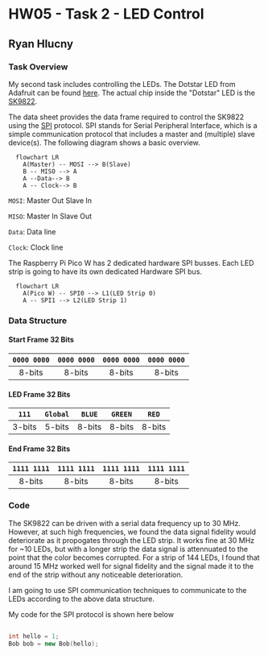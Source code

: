 # HW05 - Task 2 - LED Control

## Ryan Hlucny

### Task Overview

My second task includes controlling the LEDs. The Dotstar LED from Adafruit can be found [here](https://www.adafruit.com/product/2328#technical-details). The actual chip inside the "Dotstar" LED is the [SK9822](https://cdn-shop.adafruit.com/product-files/2343/SK9822_SHIJI.pdf).

The data sheet provides the data frame required to control the SK9822 using the [SPI](https://en.wikipedia.org/wiki/Serial_Peripheral_Interface) protocol. SPI stands for Serial Peripheral Interface, which is a simple communication protocol that includes a master and (multiple) slave device(s). The following diagram shows a basic overview.

```mermaid
  flowchart LR
    A(Master) -- MOSI --> B(Slave)
    B -- MISO --> A
    A --Data--> B
    A -- Clock--> B
```

`MOSI`: Master Out Slave In

`MISO`: Master In Slave Out

`Data`: Data line

`Clock`: Clock line

The Raspberry Pi Pico W has 2 dedicated hardware SPI busses. Each LED strip is going to have its own dedicated Hardware SPI bus.

```mermaid
  flowchart LR
    A(Pico W) -- SPI0 --> L1(LED Strip 0)
    A -- SPI1 --> L2(LED Strip 1) 
```

### Data Structure

#### Start Frame 32 Bits

| `0000 0000` | `0000 0000` | `0000 0000` | `0000 0000` |
| :---: | :---: | :---: | :---: |
| 8-bits | 8-bits | 8-bits | 8-bits |

#### LED Frame 32 Bits

| `111` | `Global` | `BLUE` | `GREEN` | `RED` |
| :---: | :---: | :---: | :---: | :---: |
| 3-bits | 5-bits | 8-bits | 8-bits | 8-bits |

#### End Frame 32 Bits

| `1111 1111` | `1111 1111` | `1111 1111` | `1111 1111` |
| :---: | :---: | :---: | :---: |
| 8-bits | 8-bits | 8-bits | 8-bits |

### Code

The SK9822 can be driven with a serial data frequency up to 30 MHz. However, at such high frequencies, we found the data signal fidelity would deteriorate as it propogates through the LED strip. It works fine at 30 MHz for ~10 LEDs, but with a longer strip the data signal is attennuated to the point that the color becomes corrupted. For a strip of 144 LEDs, I found that around 15 MHz worked well for signal fidelity and the signal made it to the end of the strip without any noticeable deterioration.

I am going to use SPI communication techniques to communicate to the LEDs according to the above data structure.

My code for the SPI protocol is shown here below

```cpp

int hello = 1;
Bob bob = new Bob(hello);

```
